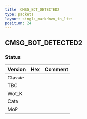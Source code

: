 ```yaml
---
title: CMSG_BOT_DETECTED2
type: packets
layout: single_markdown_in_list
position: 24
---
```


## CMSG_BOT_DETECTED2

### Status

Version | Hex | Comment
---------- | ---------- | ---------- 
Classic |  |  
TBC |  |  
WotLK |  |  
Cata |  |  
MoP |  |  
